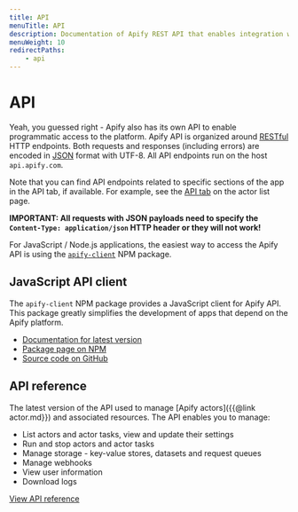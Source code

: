 ```yaml
---
title: API
menuTitle: API
description: Documentation of Apify REST API that enables integration with external applications and systems.
menuWeight: 10
redirectPaths:
    - api
---
```


# [](./api)API

Yeah, you guessed right - Apify also has its own API to enable programmatic access to the platform. Apify API is organized around [RESTful](https://en.wikipedia.org/wiki/Representational_state_transfer) HTTP endpoints. Both requests and responses (including errors) are encoded in [JSON](https://www.json.org) format with UTF-8. All API endpoints run on the host `api.apify.com`.

Note that you can find API endpoints related to specific sections of the app in the API tab, if available. For example, see the [API tab](https://my.apify.com/actors#/api) on the actor list page.

**IMPORTANT: All requests with JSON payloads need to specify the `Content-Type: application/json` HTTP header or they will not work!**

For JavaScript / Node.js applications, the easiest way to access the Apify API is using the [`apify-client`](https://docs.apify.com/api/apify-client-js/latest) NPM package.

## [](#javascript-api-client)JavaScript API client

The `apify-client` NPM package provides a JavaScript client for Apify API. This package greatly simplifies the development of apps that depend on the Apify platform.

*   [Documentation for latest version](https://docs.apify.com/api/apify-client-js/latest)
*   [Package page on NPM](https://www.npmjs.com/package/apify-client)
*   [Source code on GitHub](https://github.com/apifytech/apify-client-js)

## [](#api-reference)API reference

The latest version of the API used to manage [Apify actors]({{@link actor.md}}) and associated resources. The API enables you to manage:

*   List actors and actor tasks, view and update their settings
*   Run and stop actors and actor tasks
*   Manage storage - key-value stores, datasets and request queues
*   Manage webhooks
*   View user information
*   Download logs

[View API reference](https://docs.apify.com/api/v2)


